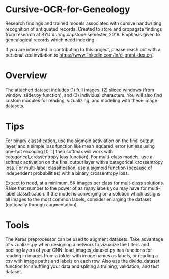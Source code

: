 # Cursive-OCR-for-Geneology
Research findings and trained models associated with cursive handwriting recognition of antiquated records. Created to store and propagate findings from research at BYU during capstone semester, 2018. Emphasis given to genealogical records which need indexing.


If you are interested in contributing to this project, please reach out with a personalized invitation to https://www.linkedin.com/in/d-grant-dexter/.

# Overview
The attached dataset includes (1) full images, (2) sliced windows (from window_slider.py function), and (3) individual characters. You will also find custom modules for reading, vizualizing, and modeling with these image datasets. 

# Tips
For binary classification, use the sigmoid activiation on the final output layer, and a simple loss function like mean_squared_error (unless using one-hot encoding [0, 1] then softmax will work with categorical_crossentropy loss function). For multi-class models, use a softmax activation on the final output layer with a categorical_crossentropy loss. For multi-label classification, use a sigmoid function (because of independent probabilities) with a binary_crossentropy loss.

Expect to need, at a minimum, 5K images per class for mult-class solutions. Raise that number to the power of as many labels you may have for multi-label classification. If the model is converging on a solution which assigns all images to the most common labels, consider enlarging the dataset (optionally through augmentation).

# Tools
The Keras preprocessor can be used to augment datasets. Take advantage of vizualizer.py when designing a network to vizualize the filters and pooling layers of your CNN. load_images_dataset.py has functions for reading in images from a folder with image names as labels, or reading a csv with image paths and labels on each row. Also use the divide_dataset function for shuffling your data and spliting a training, validation, and test dataset.
